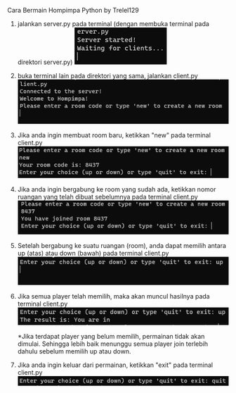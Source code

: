 Cara Bermain Hompimpa Python
by Trelel129

1. jalankan server.py pada terminal (dengan membuka terminal pada direktori server.py)
   ![Alt text](image.png)

2. buka terminal lain pada direktori yang sama, jalankan client.py
   ![Alt text](image-1.png)

3. Jika anda ingin membuat room baru, ketikkan "new" pada terminal client.py
   ![Alt text](image-2.png)

4. Jika anda ingin bergabung ke room yang sudah ada, ketikkan nomor ruangan yang telah dibuat sebelumnya pada terminal client.py
   ![Alt text](image-3.png)

5. Setelah bergabung ke suatu ruangan (room), anda dapat memilih antara up (atas) atau down (bawah) pada terminal client.py
   ![Alt text](image-4.png)

6. Jika semua player telah memilih, maka akan muncul hasilnya pada terminal client.py
   ![Alt text](image-5.png)
   
   *Jika terdapat player yang belum memilih, permainan tidak akan dimulai. Sehingga lebih baik menunggu semua player join terlebih dahulu sebelum memilih up atau down.

7. Jika anda ingin keluar dari permainan, ketikkan "exit" pada terminal client.py
   ![Alt text](image-6.png)